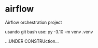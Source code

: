 # airflow
Airflow orchestration project


usando git bash use:
py -3.10 -m venv .venv

...UNDER CONSTRUction...
